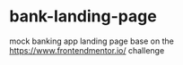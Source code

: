 # bank-landing-page
mock banking app landing page base on the https://www.frontendmentor.io/ challenge
